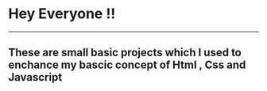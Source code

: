 <h1>Hey Everyone !! </h1>
<hr>
<h2>These are small basic projects which I used to enchance my bascic concept
of Html , Css and Javascript </h2>
   